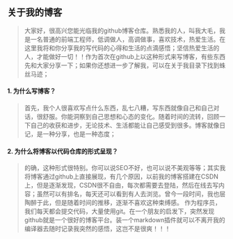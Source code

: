 ## 关于我的博客>大家好，很高兴您能光临我的github博客仓库。熟悉我的人，叫我大毛，我是一名普通的前端工程师，低调做人，高调做事，喜欢技术，热爱生活。在这里我将和你分享我的写代码的心得和生活的点滴感悟；坚信热爱生活的人，才能做好一切！！作为首次在github上以这种形式来写博客，有些东西先和大家分享一下；如果你还想进一步了解我，可以在关于我目录下找到蛛丝马迹；#### 1. 为什么写博客？> 首先，我个人很喜欢写点什么东西，乱七八糟，写东西就像自己和自己对话，很舒服。你能洞察到自己思想和心态的变化。随着时间的流转，回顾一下自己的收获和进步，无论技术、生活都能让自己感受到很多。博客就像日记，是一种分享，也是一种态度；#### 2. 为什么将博客以代码仓库的形式呈现？> 的确，这种形式很特别。你可以说SEO不好，也可以说不美观等等；其实我将博客通过github上直接展现，有几个原因，以前我的博客搭建在CSDN上，但是逐渐发现，CSDN很不自由，每次都需要去登陆，然后在线去写内容；虽然可以有排名，每天还可以看到有人去浏览。曾今一段时间，我也层陶醉于此，但是随着时间的推移，逐渐不喜欢这种束缚感。作为程序员，我们每天都会提交代码，大量使用git。在一个朋友的启发下，突然发现github就是一个很好的博客平台。装一个markdown插件就可以不离开我的编译器去随时记录我突然的感悟，这岂不是很爽！！！